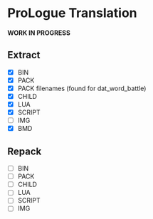 # ProLogue Translation
**WORK IN PROGRESS**
## Extract
- [x] BIN
- [x] PACK
- [x] PACK filenames (found for dat_word_battle)
- [x] CHILD
- [x] LUA
- [x] SCRIPT
- [ ] IMG
- [x] BMD
## Repack
- [ ] BIN
- [ ] PACK
- [ ] CHILD
- [ ] LUA
- [ ] SCRIPT
- [ ] IMG
